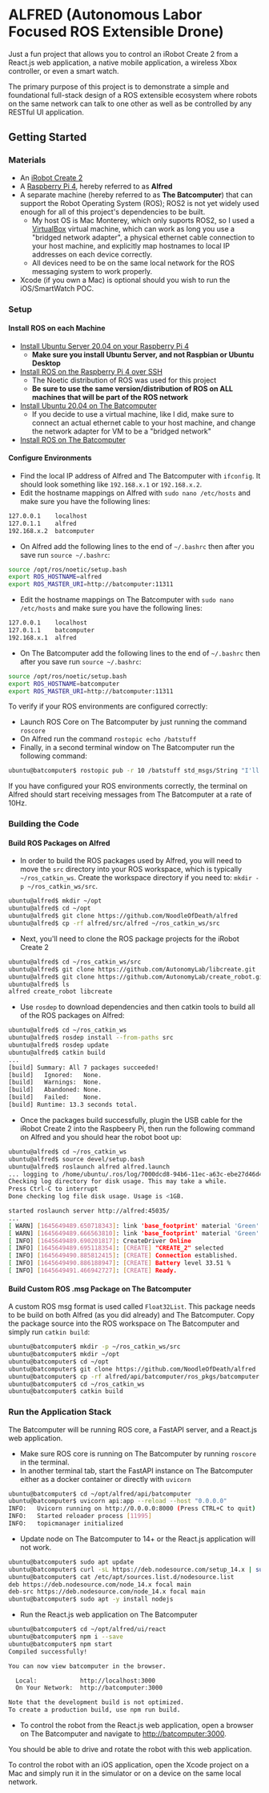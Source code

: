 # ALFRED (Autonomous Labor Focused ROS Extensible Drone)

Just a fun project that allows you to control an iRobot Create 2 from a React.js web application, a native mobile application, a wireless Xbox controller, or even a smart watch.

The primary purpose of this project is to demonstrate a simple and foundational full-stack design of a ROS extensible ecosystem where robots on the same network can talk to one other as well as be controlled by any RESTful UI application.

## Getting Started

### Materials

* An [iRobot Create 2](https://store.irobot.com/default/create-programmable-programmable-robot-irobot-create-2/RC65099.html)
* A [Raspberry Pi 4](https://www.amazon.com/gp/product/B07TC2BK1X/ref=ppx_yo_dt_b_asin_title_o09_s00?ie=UTF8&psc=1), hereby referred to as __Alfred__
* A separate machine (hereby referred to as __The Batcomputer__) that can support the Robot Operating System (ROS); ROS2 is not yet widely used enough for all of this project's dependencies to be built.
  * My host OS is Mac Monterey, which only suports ROS2, so I used a [VirtualBox](https://www.virtualbox.org/wiki/Downloads) virtual machine, which can work as long you use a "bridged network adapter", a physical ethernet cable connection to your host machine, and explicitly map hostnames to local IP addresses on each device correctly.
  * All devices need to be on the same local network for the ROS messaging system to work properly.
* Xcode (if you own a Mac) is optional should you wish to run the iOS/SmartWatch POC.

### Setup

#### Install ROS on each Machine

* [Install Ubuntu Server 20.04 on your Raspberry Pi 4](https://ubuntu.com/tutorials/how-to-install-ubuntu-on-your-raspberry-pi#1-overview)
  * __Make sure you install Ubuntu Server, and not Raspbian or Ubuntu Desktop__
* [Install ROS on the Raspberry Pi 4 over SSH](https://ubuntu.com/tutorials/how-to-install-ubuntu-on-your-raspberry-pi#1-overview)
  * The Noetic distribution of ROS was used for this project
  * __Be sure to use the same version/distribution of ROS on ALL machines that will be part of the ROS network__
* [Install Ubuntu 20.04 on The Batcomputer](https://ubuntu.com/tutorials/install-ubuntu-desktop#1-overview)
  * If you decide to use a virtual machine, like I did, make sure to connect an actual ethernet cable to your host machine, and change the network adapter for VM to be a "bridged network"
* [Install ROS on The Batcomputer](http://wiki.ros.org/Installation/Ubuntu)

#### Configure Environments

* Find the local IP address of Alfred and The Batcomputer with `ifconfig`. It should look something like `192.168.x.1` or `192.168.x.2`.
* Edit the hostname mappings on Alfred with `sudo nano /etc/hosts` and make sure you have the following lines:

```bash
127.0.0.1    localhost
127.0.1.1    alfred
192.168.x.2  batcomputer
```

* On Alfred add the following lines to the end of `~/.bashrc` then after you save run `source ~/.bashrc`:

```bash
source /opt/ros/noetic/setup.bash
export ROS_HOSTNAME=alfred
export ROS_MASTER_URI=http://batcomputer:11311
```

* Edit the hostname mappings on The Batcomputer with `sudo nano /etc/hosts` and make sure you have the following lines:

```bash
127.0.0.1    localhost
127.0.1.1    batcomputer
192.168.x.1  alfred
```

* On The Batcomputer add the following lines to the end of `~/.bashrc` then after you save run `source ~/.bashrc`:

```bash
source /opt/ros/noetic/setup.bash
export ROS_HOSTNAME=batcomputer
export ROS_MASTER_URI=http://batcomputer:11311
```

To verify if your ROS environments are configured correctly:

* Launch ROS Core on The Batcomputer by just running the command `roscore`
* On Alfred run the command `rostopic echo /batstuff`
* Finally, in a second terminal window on The Batcomputer run the following command:

```bash
ubuntu@batcomputer$ rostopic pub -r 10 /batstuff std_msgs/String "I'll be home late, Alfred"
```
  
If you have configured your ROS environments correctly, the terminal on Alfred should start receiving messages from The Batcomputer at a rate of 10Hz.

### Building the Code

#### Build ROS Packages on Alfred

* In order to build the ROS packages used by Alfred, you will need to move the `src` directory into your ROS workspace, which is typically `~/ros_catkin_ws`. Create the workspace directory if you need to: `mkdir -p ~/ros_catkin_ws/src`.

```bash
ubuntu@alfred$ mkdir ~/opt
ubuntu@alfred$ cd ~/opt
ubuntu@alfred$ git clone https://github.com/NoodleOfDeath/alfred
ubuntu@alfred$ cp -rf alfred/src/alfred ~/ros_catkin_ws/src
```

* Next, you'll need to clone the ROS package projects for the iRobot Create 2

```bash
ubuntu@alfred$ cd ~/ros_catkin_ws/src
ubuntu@alfred$ git clone https://github.com/AutonomyLab/libcreate.git
ubuntu@alfred$ git clone https://github.com/AutonomyLab/create_robot.git
ubuntu@alfred$ ls
alfred create_robot libcreate
```

* Use `rosdep` to download dependencies and then catkin tools to build all of the ROS packages on Alfred:

```bash
ubuntu@alfred$ cd ~/ros_catkin_ws
ubuntu@alfred$ rosdep install --from-paths src
ubuntu@alfred$ rosdep update
ubuntu@alfred$ catkin build
...                                                                                                                        
[build] Summary: All 7 packages succeeded!                                                                                                                                                 
[build]   Ignored:   None.                                                                                                                                                                 
[build]   Warnings:  None.                                                                                                                                                                 
[build]   Abandoned: None.                                                                                                                                                                 
[build]   Failed:    None.                                                                                                                                                                 
[build] Runtime: 13.3 seconds total.
```

* Once the packages build successfully, plugin the USB cable for the iRobot Create 2 into the Raspbeery Pi, then run the following command on Alfred and you should hear the robot boot up:

```bash
ubuntu@alfred$ cd ~/ros_catkin_ws
ubuntu@alfred$ source devel/setup.bash
ubuntu@alfred$ roslaunch alfred alfred.launch
... logging to /home/ubuntu/.ros/log/7000dcd8-94b6-11ec-a63c-ebe27d46d47f/roslaunch-alfred-15936.log
Checking log directory for disk usage. This may take a while.
Press Ctrl-C to interrupt
Done checking log file disk usage. Usage is <1GB.

started roslaunch server http://alfred:45035/
...
[ WARN] [1645649489.650718343]: link 'base_footprint' material 'Green' undefined.
[ WARN] [1645649489.666563810]: link 'base_footprint' material 'Green' undefined.
[ INFO] [1645649489.690201817]: CreateDriver Online
[ INFO] [1645649489.695118354]: [CREATE] "CREATE_2" selected
[ INFO] [1645649490.885812415]: [CREATE] Connection established.
[ INFO] [1645649490.886188947]: [CREATE] Battery level 33.51 %
[ INFO] [1645649491.466942727]: [CREATE] Ready.
```

#### Build Custom ROS .msg Package on The Batcomputer

A custom ROS msg format is used called `Float32List`. This package needs to be build on both Alfred (as you did already) and The Batcomputer. Copy the package source into the ROS workspace on The Batcomputer and simply run `catkin build`:

```bash
ubuntu@batcomputer$ mkdir -p ~/ros_catkin_ws/src
ubuntu@batcomputer$ mkdir ~/opt
ubuntu@batcomputer$ cd ~/opt
ubuntu@batcomputer$ git clone https://github.com/NoodleOfDeath/alfred
ubuntu@batcomputer$ cp -rf alfred/api/batcomputer/ros_pkgs/batcomputer ~/ros_catkin_ws/src
ubuntu@batcomputer$ cd ~/ros_catkin_ws
ubuntu@batcomputer$ catkin build
```

### Run the Application Stack

The Batcomputer will be running ROS core, a FastAPI server, and a React.js web application.

* Make sure ROS core is running on The Batcomputer by running `roscore` in the terminal.
* In another terminal tab, start the FastAPI instance on The Batcomputer either as a docker container or directly with `uvicorn`

```bash
ubuntu@batcomputer$ cd ~/opt/alfred/api/batcomputer
ubuntu@batcomputer$ uvicorn api:app --reload --host "0.0.0.0"
INFO:   Uvicorn running on http://0.0.0.0:8000 (Press CTRL+C to quit)
INFO:   Started reloader process [11995]
INFO:   topicmanager initialized
```

* Update node on The Batcomputer to 14+ or the React.js application will not work.

```bash
ubuntu@batcomputer$ sudo apt update
ubuntu@batcomputer$ curl -sL https://deb.nodesource.com/setup_14.x | sudo bash -
ubuntu@batcomputer$ cat /etc/apt/sources.list.d/nodesource.list
deb https://deb.nodesource.com/node_14.x focal main
deb-src https://deb.nodesource.com/node_14.x focal main
ubuntu@batcomputer$ sudo apt -y install nodejs
```

* Run the React.js web application on The Batcomputer

```bash
ubuntu@batcomputer$ cd ~/opt/alfred/ui/react
ubuntu@batcomputer$ npm i --save
ubuntu@batcomputer$ npm start
Compiled successfully!

You can now view batcomputer in the browser.

  Local:            http://localhost:3000
  On Your Network:  http://batcomputer:3000

Note that the development build is not optimized.
To create a production build, use npm run build.
```

* To control the robot from the React.js web application, open a browser on The Batcomputer and navigate to [http://batcomputer:3000](http://batcomputer:3000).

You should be able to drive and rotate the robot with this web application.

To control the robot with an iOS application, open the Xcode project on a Mac and simply run it in the simulator or on a device on the same local network.
